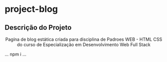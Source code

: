 # project-blog

## Descrição do Projeto
<p align="center">Pagína de blog estática criada para disciplina de Padroes WEB - HTML CSS
do curso de Especialização em Desenvolvimento Web Full Stack
</p>

...
npm i
...
